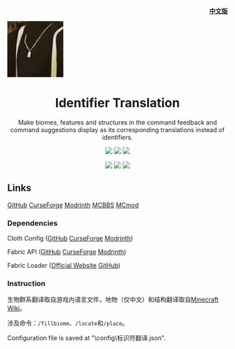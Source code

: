 <p align="right">
	<a href="./README.md"><b>中文版</b></a>
</p>

<p align="left">
	<img src="./src/main/resources/assets/identifier-translation/icon.png" />
</p>

<h1 align="center">
	Identifier Translation
</h1> 

<p align="center">
	Make biomes, features and structures in the command feedback and command suggestions display as its corresponding translations instead of identifiers.
</p>

<p align="center">
	<a href="./LICENSE">
		<img src="https://img.shields.io/github/license/Yeah-Zero/Identifier-Translation?label=License&style=flat-square" /></a>
	<img src="https://img.shields.io/github/languages/code-size/Yeah-Zero/Identifier-Translation?label=Size&style=flat-square" />
	<img src="https://img.shields.io/static/v1?label=Loader&message=Fabric | Quilt&color=brightgreen&style=flat-square" />
</p>

<p align="center">
    <img src="./演示图片/效果演示1.png" />
    <img src="./演示图片/效果演示2.png" />
    <img src="./演示图片/效果演示3.png" />
</p>

## Links

[GitHub](https://github.com/Yeah-Zero/Identifier-Translation) [CurseForge](https://www.curseforge.com/minecraft/mc-mods/identifier-translation) [Modrinth](https://modrinth.com/mod/identifier-translation) [MCBBS]() [MCmod](https://www.mcmod.cn/class/XXXX.html)

### Dependencies

Cloth
Config ([GitHub](https://github.com/shedaniel/cloth-config) [CurseForge](https://www.curseforge.com/minecraft/mc-mods/cloth-config) [Modrinth](https://modrinth.com/mod/cloth-config))

Fabric
API ([GitHub](https://github.com/FabricMC/fabric) [CurseForge](https://www.curseforge.com/minecraft/mc-mods/fabric-api) [Modrinth](https://modrinth.com/mod/fabric-api))

Fabric Loader ([Official Website](https://fabricmc.net/) [GitHub](https://github.com/FabricMC/fabric-loader))

### Instruction

生物群系翻译取自游戏内语言文件，地物（仅中文）和结构翻译取自[Minecraft Wiki](https://minecraft.fandom.com/wiki/Minecraft_Wiki)。

涉及命令：`/fillbiome`、`/locate`和`/place`。

Configuration file is saved at "\config\标识符翻译.json".
